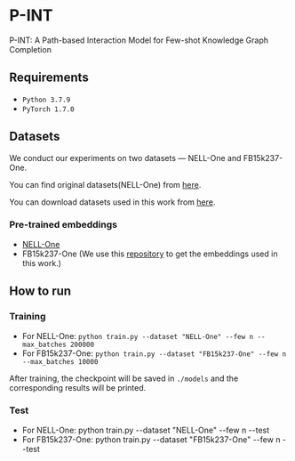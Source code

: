 # P-INT
P-INT: A Path-based Interaction Model for Few-shot Knowledge Graph Completion

## Requirements
* ``Python 3.7.9 ``
* ``PyTorch 1.7.0``

## Datasets
We conduct our experiments on two datasets — NELL-One and FB15k237-One. 

You can find original datasets(NELL-One) from [here](https://github.com/xwhan/One-shot-Relational-Learning).

You can download datasets used in this work from [here](https://drive.google.com/drive/folders/16pamNJ-8gDPC2qaObN0pr93xeqdzq4Sq?usp=sharing).

### Pre-trained embeddings
* [NELL-One](https://drive.google.com/file/d/1XXvYpTSTyCnN-PBdUkWBXwXBI99Chbps/view?usp=sharing)
* FB15k237-One   (We use this [repository](https://github.com/thunlp/OpenKE) to get the embeddings used in this work.)

## How to run

### Training
* For NELL-One: ``python train.py --dataset "NELL-One" --few n --max_batches 200000``
* For FB15k237-One: ``python train.py --dataset "FB15k237-One" --few n --max_batches 10000``

After training, the checkpoint will be saved in `./models` and the corresponding results will be printed.

### Test
* For NELL-One: python train.py --dataset "NELL-One" --few n --test
* For FB15k237-One: python train.py --dataset "FB15k237-One" --few n --test

